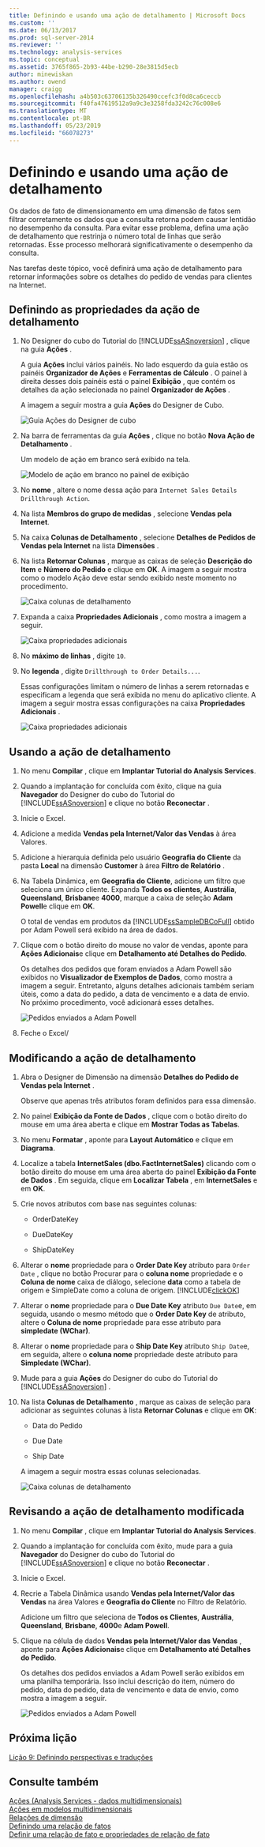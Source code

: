 ```yaml
---
title: Definindo e usando uma ação de detalhamento | Microsoft Docs
ms.custom: ''
ms.date: 06/13/2017
ms.prod: sql-server-2014
ms.reviewer: ''
ms.technology: analysis-services
ms.topic: conceptual
ms.assetid: 3765f865-2b93-44be-b290-28e3815d5ecb
author: minewiskan
ms.author: owend
manager: craigg
ms.openlocfilehash: a4b503c63706135b326490ccefc3f0d8ca6ceccb
ms.sourcegitcommit: f40fa47619512a9a9c3e3258fda3242c76c008e6
ms.translationtype: MT
ms.contentlocale: pt-BR
ms.lasthandoff: 05/23/2019
ms.locfileid: "66078273"
---
```

# <a name="defining-and-using-a-drillthrough-action"></a>Definindo e usando uma ação de detalhamento
  Os dados de fato de dimensionamento em uma dimensão de fatos sem filtrar corretamente os dados que a consulta retorna podem causar lentidão no desempenho da consulta. Para evitar esse problema, defina uma ação de detalhamento que restrinja o número total de linhas que serão retornadas. Esse processo melhorará significativamente o desempenho da consulta.  
  
 Nas tarefas deste tópico, você definirá uma ação de detalhamento para retornar informações sobre os detalhes do pedido de vendas para clientes na Internet.  
  
## <a name="defining-the-drillthrough-action-properties"></a>Definindo as propriedades da ação de detalhamento  
  
1.  No Designer do cubo do Tutorial do [!INCLUDE[ssASnoversion](../includes/ssasnoversion-md.md)] , clique na guia **Ações** .  
  
     A guia **Ações** inclui vários painéis. No lado esquerdo da guia estão os painéis **Organizador de Ações** e **Ferramentas de Cálculo** . O painel à direita desses dois painéis está o painel **Exibição** , que contém os detalhes da ação selecionada no painel **Organizador de Ações** .  
  
     A imagem a seguir mostra a guia **Ações** do Designer de Cubo.  
  
     ![Guia Ações do Designer de cubo](../../2014/tutorials/media/l8-action1.gif "guia Ações do Designer de cubo")  
  
2.  Na barra de ferramentas da guia **Ações** , clique no botão **Nova Ação de Detalhamento** .  
  
     Um modelo de ação em branco será exibido na tela.  
  
     ![Modelo de ação em branco no painel de exibição](../../2014/tutorials/media/l8-action2.gif "modelo de ação em branco no painel de exibição")  
  
3.  No **nome** , altere o nome dessa ação para `Internet Sales Details Drillthrough Action`.  
  
4.  Na lista **Membros do grupo de medidas** , selecione **Vendas pela Internet**.  
  
5.  Na caixa **Colunas de Detalhamento** , selecione **Detalhes de Pedidos de Vendas pela Internet** na lista **Dimensões** .  
  
6.  Na lista **Retornar Colunas** , marque as caixas de seleção **Descrição do Item** e **Número do Pedido** e clique em **OK**. A imagem a seguir mostra como o modelo Ação deve estar sendo exibido neste momento no procedimento.  
  
     ![Caixa colunas de detalhamento](../../2014/tutorials/media/l8-action3.gif "caixa colunas de detalhamento")  
  
7.  Expanda a caixa **Propriedades Adicionais** , como mostra a imagem a seguir.  
  
     ![Caixa propriedades adicionais](../../2014/tutorials/media/l8-action4.gif "caixa propriedades adicionais")  
  
8.  No **máximo de linhas** , digite `10`.  
  
9. No **legenda** , digite `Drillthrough to Order Details...`.  
  
     Essas configurações limitam o número de linhas a serem retornadas e especificam a legenda que será exibida no menu do aplicativo cliente. A imagem a seguir mostra essas configurações na caixa **Propriedades Adicionais** .  
  
     ![Caixa propriedades adicionais](../../2014/tutorials/media/l8-action5.gif "caixa propriedades adicionais")  
  
## <a name="using-the-drillthrough-action"></a>Usando a ação de detalhamento  
  
1.  No menu **Compilar** , clique em **Implantar Tutorial do Analysis Services**.  
  
2.  Quando a implantação for concluída com êxito, clique na guia **Navegador** do Designer do cubo do Tutorial do [!INCLUDE[ssASnoversion](../includes/ssasnoversion-md.md)] e clique no botão **Reconectar** .  
  
3.  Inicie o Excel.  
  
4.  Adicione a medida **Vendas pela Internet/Valor das Vendas** à área Valores.  
  
5.  Adicione a hierarquia definida pelo usuário **Geografia do Cliente** da pasta **Local** na dimensão **Customer** à área **Filtro de Relatório** .  
  
6.  Na Tabela Dinâmica, em **Geografia do Cliente**, adicione um filtro que seleciona um único cliente. Expanda **Todos os clientes**, **Austrália**, **Queensland**, **Brisbane**e **4000**, marque a caixa de seleção **Adam Powell**e clique em **OK**.  
  
     O total de vendas em produtos da [!INCLUDE[ssSampleDBCoFull](../includes/sssampledbcofull-md.md)] obtido por Adam Powell será exibido na área de dados.  
  
7.  Clique com o botão direito do mouse no valor de vendas, aponte para **Ações Adicionais**e clique em **Detalhamento até Detalhes do Pedido**.  
  
     Os detalhes dos pedidos que foram enviados a Adam Powell são exibidos no **Visualizador de Exemplos de Dados**, como mostra a imagem a seguir. Entretanto, alguns detalhes adicionais também seriam úteis, como a data do pedido, a data de vencimento e a data de envio. No próximo procedimento, você adicionará esses detalhes.  
  
     ![Pedidos enviados a Adam Powell](../../2014/tutorials/media/l8-action6.gif "pedidos enviados a Adam Powell")  
  
8.  Feche o Excel/  
  
## <a name="modifying-the-drillthrough-action"></a>Modificando a ação de detalhamento  
  
1.  Abra o Designer de Dimensão na dimensão **Detalhes do Pedido de Vendas pela Internet** .  
  
     Observe que apenas três atributos foram definidos para essa dimensão.  
  
2.  No painel **Exibição da Fonte de Dados** , clique com o botão direito do mouse em uma área aberta e clique em **Mostrar Todas as Tabelas**.  
  
3.  No menu **Formatar** , aponte para **Layout Automático** e clique em **Diagrama**.  
  
4.  Localize a tabela **InternetSales (dbo.FactInternetSales)** clicando com o botão direito do mouse em uma área aberta do painel **Exibição da Fonte de Dados** . Em seguida, clique em **Localizar Tabela** , em **InternetSales** e em **OK**.  
  
5.  Crie novos atributos com base nas seguintes colunas:  
  
    -   OrderDateKey  
  
    -   DueDateKey  
  
    -   ShipDateKey  
  
6.  Alterar o **nome** propriedade para o **Order Date Key** atributo para `Order Date` , clique no botão Procurar para o **coluna nome** propriedade e o **Coluna de nome** caixa de diálogo, selecione **data** como a tabela de origem e SimpleDate como a coluna de origem. [!INCLUDE[clickOK](../includes/clickok-md.md)]  
  
7.  Alterar o **nome** propriedade para o **Due Date Key** atributo `Due Date`e, em seguida, usando o mesmo método que o **Order Date Key** de atributo, altere o  **Coluna de nome** propriedade para esse atributo para **simpledate (WChar)**.  
  
8.  Alterar o **nome** propriedade para o **Ship Date Key** atributo `Ship Date`e, em seguida, altere o **coluna nome** propriedade deste atributo para  **Simpledate (WChar)**.  
  
9. Mude para a guia **Ações** do Designer do cubo do Tutorial do [!INCLUDE[ssASnoversion](../includes/ssasnoversion-md.md)] .  
  
10. Na lista **Colunas de Detalhamento** , marque as caixas de seleção para adicionar as seguintes colunas à lista **Retornar Colunas** e clique em **OK**:  
  
    -   Data do Pedido  
  
    -   Due Date  
  
    -   Ship Date  
  
     A imagem a seguir mostra essas colunas selecionadas.  
  
     ![Caixa colunas de detalhamento](../../2014/tutorials/media/l8-action7.gif "caixa colunas de detalhamento")  
  
## <a name="reviewing-the-modified-drillthrough-action"></a>Revisando a ação de detalhamento modificada  
  
1.  No menu **Compilar** , clique em **Implantar Tutorial do Analysis Services**.  
  
2.  Quando a implantação for concluída com êxito, mude para a guia **Navegador** do Designer do cubo do Tutorial do [!INCLUDE[ssASnoversion](../includes/ssasnoversion-md.md)] e clique no botão **Reconectar** .  
  
3.  Inicie o Excel.  
  
4.  Recrie a Tabela Dinâmica usando **Vendas pela Internet/Valor das Vendas** na área Valores e **Geografia do Cliente** no Filtro de Relatório.  
  
     Adicione um filtro que seleciona de **Todos os Clientes**, **Austrália**, **Queensland**, **Brisbane**, **4000**e **Adam Powell**.  
  
5.  Clique na célula de dados **Vendas pela Internet/Valor das Vendas** , aponte para **Ações Adicionais**e clique em **Detalhamento até Detalhes do Pedido**.  
  
     Os detalhes dos pedidos enviados a Adam Powell serão exibidos em uma planilha temporária. Isso inclui descrição do item, número do pedido, data do pedido, data de vencimento e data de envio, como mostra a imagem a seguir.  
  
     ![Pedidos enviados a Adam Powell](../../2014/tutorials/media/l8-action8.gif "pedidos enviados a Adam Powell")  
  
## <a name="next-lesson"></a>Próxima lição  
 [Lição 9: Definindo perspectivas e traduções](../analysis-services/lesson-9-defining-perspectives-and-translations.md)  
  
## <a name="see-also"></a>Consulte também  
 [Ações &#40;Analysis Services - dados multidimensionais&#41;](multidimensional-models/actions-analysis-services-multidimensional-data.md)   
 [Ações em modelos multidimensionais](multidimensional-models/actions-in-multidimensional-models.md)   
 [Relações de dimensão](multidimensional-models-olap-logical-cube-objects/dimension-relationships.md)   
 [Definindo uma relação de fatos](../analysis-services/lesson-5-2-defining-a-fact-relationship.md)   
 [Definir uma relação de fato e propriedades de relação de fato](multidimensional-models/define-a-fact-relationship-and-fact-relationship-properties.md)  
  
  
